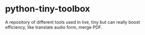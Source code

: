 # python-tiny-toolbox
A repository of different tools used in live, tiny but can really boost efficiency, like translate audio form, merge PDF. 
